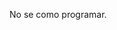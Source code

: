 No se como programar.


<!---
TheChack/TheChack is a ✨ special ✨ repository because its `README.md` (this file) appears on your GitHub profile.
You can click the Preview link to take a look at your changes.
--->
